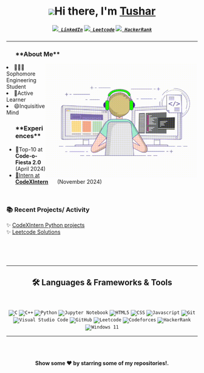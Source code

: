 <h1 align="center"> <img src="https://raw.githubusercontent.com/aemmadi/aemmadi/master/wave.gif" width="30">Hi there, I'm <a href="https://www.linkedin.com/in/harsh-o4/">Tushar</a> </h1>

<!--- Adding Header Elements -->

<h5 align="center">
  <code><a href="https://www.linkedin.com/in/tushar-shukla-41924729b/" title="LinkedIn Profile"><img width="28" src="linkedin.svg"> LinkedIn</a></code>
  <code><a href="https://leetcode.com/u/Tushars1342/" title="Leetcode Profile"><img width="30" src="leetcode.png"> Leetcode</a></code>
  <code><a href="https://www.hackerrank.com/profile/shuklatushar7399" title="HackerRank Profile"><img width="30" src="hackerrank.png"> HackerRank</a></code>
<!--   <code><a href="https://www.instagram.com/osman__durdag/" title="Instagram Profile"><img width="22" src="images/instagram.svg"> Instagram</a></code> -->
</h5>


-----------------------------------------------------------
<ul><h3>**About Me**</h3><img src="https://github.com/Tushars-13/Tushars-13/blob/main/git_README_icon.gif" min-width="400px" max-width="400px" width="400px" align="right">
</ul>
<!-- <li>✨Contibutor at GSSoC'24 extd.</li> -->
<li>👨🏻‍💻Sophomore Engineering Student</li>
<li>🫡Active Learner</li>
<li>😄Inquisitive Mind</li>
</ul>

<!--- experience and achievements -->
<ul><h3>**Experiences**</h3> 
<!-- <li>✨Contibutor at <b>GSSoC'24 extd.</b>  &nbsp;  &nbsp; &nbsp;   (Oct 2024)</li>  -->
<!-- <li>🙋Participant at <b>HackIndia 2024</b>  &nbsp; &nbsp; &nbsp;  (Sep 2024)</li> -->
<!-- <li>✨Contibutor at <b>GSSoC'24 extd.</b>  &nbsp;  &nbsp; &nbsp;   (Oct 2024)</li> -->
<li>🏅Top-10 at <b>Code-o-Fiesta 2.0</b>  &nbsp;  (April 2024)</li>
<li><a href="https://drive.google.com/file/d/15e6ni2P6ncmzCmiGJjMCrpCUzty6RFF4/view">🏢Intern at <b>CodeXIntern</b></a> &nbsp; &nbsp; &nbsp;(November 2024) </li>


</ul> <br>
<!--- Adding Tech Stack open Section -->





<!--- Recent Projects -->

  <h3>📚 Recent Projects/ Activity</h3>
  ✨ <a href="https://github.com/Tushars-13/CodeXIntern/tree/main/CodeXintern">CodeXIntern Python projects</a><br> 
  ✨ <a href="">Leetcode Solutions</a><br>
<!--  ✨ <a href="https://github.com/Harsh-o4/myntra-homepage-clone">Myntra Homepage Clone</a>&nbsp; 
  ✨ <a href="https://github.com/Harsh-o4/flipkart-homepage-clone">Flipkart Homepage Clone</a><br>
  ✨ <a href="https://github.com/Harsh-o4/2D-array-mini-project">2D array (mini project)</a>&nbsp; &nbsp; &nbsp; 
  ✨ <a href="https://github.com/Harsh-o4/leetcode-solutions">LeetCode Solutions</a><br>
  ✨ <a href="https://github.com/Harsh-o4/number-guessing-game">Number Guessing game</a>&nbsp;&nbsp; 
  ✨ <a href="https://github.com/Harsh-o4/singly-linked-list-mini-project">Singly linked list (mini project)</a><br> -->






<br><br><br>
<hr>
<h2 align="center">🛠️ Languages & Frameworks & Tools </h2>
<br>
<p align="center">
  <code><img title="C" height="25" src="https://img.shields.io/badge/c-%2300599C.svg?style=for-the-badge&logo=c&logoColor=white"></code>
  <code><img title="C++" height="25" src="https://img.shields.io/badge/c++-%2300599C.svg?style=for-the-badge&logo=c%2B%2B&logoColor=white"></code>
<!--   <code><img title="C#" height="25" src="images/cSharp.svg"></code> -->
  <code><img title="Python" height="25" src="https://img.shields.io/badge/python-3670A0?style=for-the-badge&logo=python&logoColor=ffdd54"></code>
  <code><img title="Jupyter Notebook" height="25" src="https://img.shields.io/badge/jupyter-%23FA0F00.svg?style=for-the-badge&logo=jupyter&logoColor=white"></code>
<!--   <code><img title="Problem Solving" height="25" src="images/problemSolving.png"></code> -->
  <code><img title="HTML5" height="25" src="https://img.shields.io/badge/html5-%23E34F26.svg?style=for-the-badge&logo=html5&logoColor=white"></code>
  <code><img title="CSS" height="25" src="https://img.shields.io/badge/css3-%231572B6.svg?style=for-the-badge&logo=css3&logoColor=white"></code>
  <code><img title="Javascript" height="25" src="https://img.shields.io/badge/javascript-%23323330.svg?style=for-the-badge&logo=javascript&logoColor=%23F7DF1E"></code>
<!--   <code><img title="SASS" height="25" src="images/sass.svg"></code> -->
<!--   <code><img title="Gulp" height="25" src="images/gulp.svg"></code> -->
<!--   <code><img title="React" height="25" src="https://img.shields.io/badge/react-%2320232a.svg?style=for-the-badge&logo=react&logoColor=%2361DAFB"></code> -->
<!--   <code><img title="Redux" height="25" src="images/redux.svg"></code> -->
<!--   <code><img title="AngularJS" height="25" src="images/angularjs.png"></code> -->
  <code><img title="Git" height="25" src="https://img.shields.io/badge/git-%23F05033.svg?style=for-the-badge&logo=git&logoColor=white"></code>
<!--   <code><img title=".NetCore" height="25" src="images/dotnetcore.svg"></code> -->
<!--   <code><img title="PostgreSQL" height="25" src="images/postgresql.svg"></code> -->
  <code><img title="Visual Studio Code" height="25" src="https://img.shields.io/badge/Visual%20Studio%20Code-0078d7.svg?style=for-the-badge&logo=visual-studio-code&logoColor=white"></code>
<!--   <code><img title="Microsoft Visual Studio" height="25" src="images/visualstudio.png"></code> -->
<!--   <code><img title="JQuery" height="25" src="images/jquery-original.svg"></code> -->
<!--   <code><img title="Java" height="25" src="images/java-original.svg"></code> -->
<!--   <code><img title="JSON" height="25" src="images/json.svg"></code> -->
<!--   <code><img title="Unity" height="25" src="images/unity3d.svg"></code> -->
<!--   <code><img title="Android" height="25" src="images/android.svg"></code> -->
  <code><img title="GitHub" height="25" src="https://img.shields.io/badge/github-%23121011.svg?style=for-the-badge&logo=github&logoColor=white"></code>
  <code><img title="Leetcode" height="25" src="https://img.shields.io/badge/LeetCode-000000?style=for-the-badge&logo=LeetCode&logoColor=#d16c06"></code>
  <code><img title="Codeforces" height="25" src="https://img.shields.io/badge/Codeforces-445f9d?style=for-the-badge&logo=Codeforces&logoColor=white"></code>
  <code><img title="HackerRank" height="25" src="https://img.shields.io/badge/-Hackerrank-2EC866?style=for-the-badge&logo=HackerRank&logoColor=white"></code>
  <code><img title="Windows 11" height="25" src="https://img.shields.io/badge/Windows%2011-%230079d5.svg?style=for-the-badge&logo=Windows%2011&logoColor=white"></code>
</p>
<hr>


<br><br>
<!--- Footer -->
  <p align="center">
<b> Show some ❤️ by starring some of my repositories!.</p>
